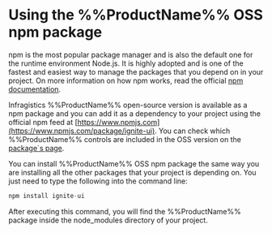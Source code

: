 <!--
|metadata|
{
    "fileName": "Using-Ignite-UI-Npm-Packages",
    "controlName": [],
    "tags": ["npm"]
}
|metadata|
-->
# Using the %%ProductName%% OSS npm package

npm is the most popular package manager and is also the default one for the runtime environment Node.js. It is highly adopted and is one of the fastest and easiest way to manage the packages that you depend on in your project. On more information on how npm works, read the official [npm documentation](https://docs.npmjs.com).

Infragistics %%ProductName%% open-source version is available as a npm package and you can add it as a dependency to your project using the official npm feed at [https://www.npmjs.com](https://www.npmjs.com/package/ignite-ui). You can check which %%ProductName%% controls are included in the OSS version on the [package`s page](https://www.npmjs.com/package/ignite-ui).


You can install %%ProductName%% OSS npm package the same way you are installing all the other packages that your project is depending on. You just need to type the following into the command line:

```js
npm install ignite-ui
```

After executing this command, you will find the %%ProductName%% package inside the node_modules directory of your project.  